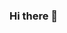 ### Hi there 👋

<!--
**JohnAntonios/JohnAntonios** is a ✨ _special_ ✨ repository because its `README.md` (this file) appears on your GitHub profile.

Here are some ideas to get you started:

- 🔭 I’m currently working on ... schedtv - a Web-based TV Show tracker powered by a REST API connecting to the tv show api backed by FaunaDB.
- 🌱 I’m currently learning ... best practices and enterprise scalability of Web applications.
- 👯 I’m looking to collaborate on ... designers, developers and great thinkers alike!
- 💬 Ask me about ... anything really.
- 📫 How to reach me: ... my email: antonios.john@gmail.com or linkedin: linkedin.com/in/john-antonios/
- ⚡ Fun fact: ... I own a 3D printer.
-->
